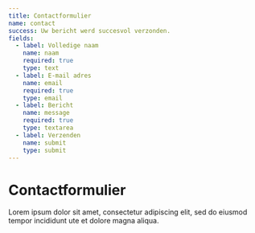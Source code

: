 ```yaml
---
title: Contactformulier
name: contact
success: Uw bericht werd succesvol verzonden.
fields:
  - label: Volledige naam
    name: naam
    required: true
    type: text
  - label: E-mail adres
    name: email
    required: true
    type: email
  - label: Bericht
    name: message
    required: true
    type: textarea
  - label: Verzenden
    name: submit
    type: submit
---
```

# Contactformulier

Lorem ipsum dolor sit amet, consectetur adipiscing elit, sed do eiusmod tempor incididunt ute et dolore magna aliqua.
